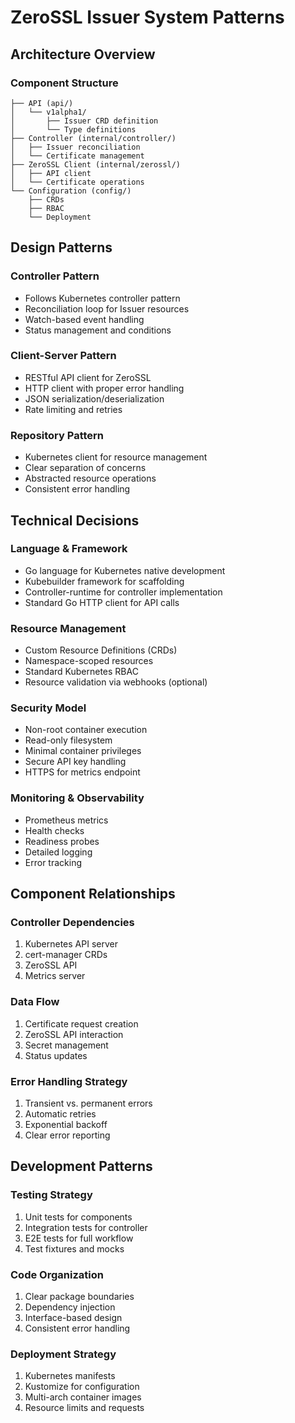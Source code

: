 # ZeroSSL Issuer System Patterns

## Architecture Overview

### Component Structure
```
├── API (api/)
│   └── v1alpha1/
│       ├── Issuer CRD definition
│       └── Type definitions
├── Controller (internal/controller/)
│   ├── Issuer reconciliation
│   └── Certificate management
├── ZeroSSL Client (internal/zerossl/)
│   ├── API client
│   └── Certificate operations
└── Configuration (config/)
    ├── CRDs
    ├── RBAC
    └── Deployment
```

## Design Patterns

### Controller Pattern
- Follows Kubernetes controller pattern
- Reconciliation loop for Issuer resources
- Watch-based event handling
- Status management and conditions

### Client-Server Pattern
- RESTful API client for ZeroSSL
- HTTP client with proper error handling
- JSON serialization/deserialization
- Rate limiting and retries

### Repository Pattern
- Kubernetes client for resource management
- Clear separation of concerns
- Abstracted resource operations
- Consistent error handling

## Technical Decisions

### Language & Framework
- Go language for Kubernetes native development
- Kubebuilder framework for scaffolding
- Controller-runtime for controller implementation
- Standard Go HTTP client for API calls

### Resource Management
- Custom Resource Definitions (CRDs)
- Namespace-scoped resources
- Standard Kubernetes RBAC
- Resource validation via webhooks (optional)

### Security Model
- Non-root container execution
- Read-only filesystem
- Minimal container privileges
- Secure API key handling
- HTTPS for metrics endpoint

### Monitoring & Observability
- Prometheus metrics
- Health checks
- Readiness probes
- Detailed logging
- Error tracking

## Component Relationships

### Controller Dependencies
1. Kubernetes API server
2. cert-manager CRDs
3. ZeroSSL API
4. Metrics server

### Data Flow
1. Certificate request creation
2. ZeroSSL API interaction
3. Secret management
4. Status updates

### Error Handling Strategy
1. Transient vs. permanent errors
2. Automatic retries
3. Exponential backoff
4. Clear error reporting

## Development Patterns

### Testing Strategy
1. Unit tests for components
2. Integration tests for controller
3. E2E tests for full workflow
4. Test fixtures and mocks

### Code Organization
1. Clear package boundaries
2. Dependency injection
3. Interface-based design
4. Consistent error handling

### Deployment Strategy
1. Kubernetes manifests
2. Kustomize for configuration
3. Multi-arch container images
4. Resource limits and requests 